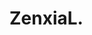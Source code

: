 <head>
		<meta charset = "UTF-8">
		<title>ZenxiaL.</title>
        <link rel="stylesheet" href="index.css">
	</head>
	<!--https://reurl.cc/a5e3b4-->
	<body>
        <div class = "header">
			<h1>
				ZenxiaL.
            </h1>
        </div>
	</body>
